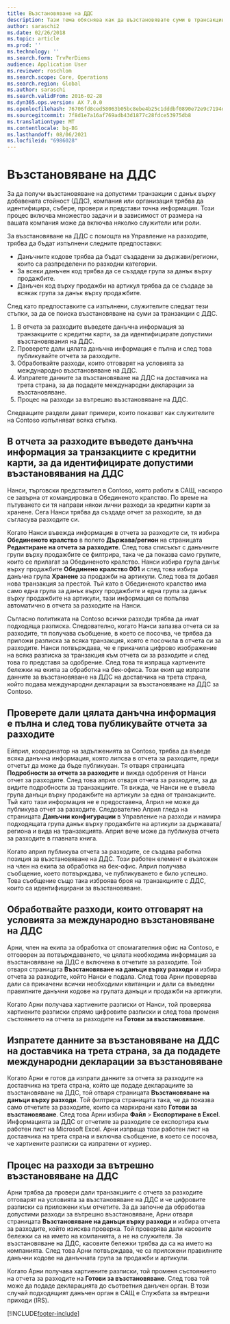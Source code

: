 ```yaml
---
title: Възстановяване на ДДС
description: Тази тема обяснява как да възстановявате суми в трансакции с данък върху добавената стойност (ДДС).
author: saraschi2
ms.date: 02/26/2018
ms.topic: article
ms.prod: ''
ms.technology: ''
ms.search.form: TrvPerDiems
audience: Application User
ms.reviewer: roschlom
ms.search.scope: Core, Operations
ms.search.region: Global
ms.author: saraschi
ms.search.validFrom: 2016-02-28
ms.dyn365.ops.version: AX 7.0.0
ms.openlocfilehash: 76706fd8ced58063b05bc8ebe4b25c1dddbf0890e72e9c7194d17ff2937dc8ca
ms.sourcegitcommit: 7f8d1e7a16af769adb43d1877c28fdce53975db8
ms.translationtype: MT
ms.contentlocale: bg-BG
ms.lasthandoff: 08/06/2021
ms.locfileid: "6986028"
---
```

# <a name="vat-recovery"></a>Възстановяване на ДДС 

За да получи възстановяване на допустими транзакции с данък върху добавената стойност (ДДС), компания или организация трябва да идентифицира, събере, провери и представи точна информация. Този процес включва множество задачи и в зависимост от размера на вашата компания може да включва няколко служители или роли.

За възстановяване на ДДС с помощта на Управление на разходите, трябва да бъдат изпълнени следните предпоставки:

- Данъчните кодове трябва да бъдат създадени за държави/региони, които са разпределени по разходни категории.
- За всеки данъчен код трябва да се създаде група за данък върху продажбите.
- Данъчен код върху продажби на артикул трябва да се създаде за всякак група за данък върху продажбите.

След като предпоставките са изпълнени, служителите следват тези стъпки, за да се поиска възстановяване на суми за транзакции с ДДС.

1. В отчета за разходите въведете данъчна информация за транзакциите с кредитни карти, за да идентифицирате допустими възстановявания на ДДС.
2. Проверете дали цялата данъчна информация е пълна и след това публикувайте отчета за разходите.
3. Обработвайте разходи, които отговарят на условията за международно възстановяване на ДДС.
4. Изпратете данните за възстановяване на ДДС на доставчика на трета страна, за да подадете международни декларации за възстановяване.
5. Процес на разходи за вътрешно възстановяване на ДДС.

Следващите раздели дават примери, които показват как служителите на Contoso изпълняват всяка стъпка.

## <a name="on-an-expense-report-enter-tax-information-about-credit-card-transactions-to-identify-eligible-vat-refunds"></a>В отчета за разходите въведете данъчна информация за транзакциите с кредитни карти, за да идентифицирате допустими възстановявания на ДДС

Нанси, търговски представител в Contoso, която работи в САЩ, наскоро се завърна от командировка в Обединеното кралство. По време на пътуването си тя направи някои лични разходи за кредитни карти за хранене. Сега Нанси трябва да създаде отчет за разходите, за да съгласува разходите си.

Когато Нанси въвежда информация в отчета за разходите си, тя избира **Обединеното кралство** в полето **Държава/регион** на страницата **Редактиране на отчета за разходите**. След това списъкът с данъчните групи върху продажбите се филтрира, така че да показва само групите, които се прилагат за Обединеното кралство. Нанси избира група данък върху продажбите **Обединено кралство 001** и след това избира данъчна група **Хранене** за продажби на артикули. След това тя добавя нова транзакция за престой. Тъй като в Обединеното кралство има само една група за данък върху продажбите и една група за данък върху продажбите на артикули, тази информация се попълва автоматично в отчета за разходите на Нанси.

Съгласно политиката на Contoso всички разходи трябва да имат подходяща разписка. Следователно, когато Нанси запазва отчета си за разходите, тя получава съобщение, в което се посочва, че трябва да приложи разписка за всяка транзакция, която е посочила в отчета си за разходите. Нанси потвърждава, че е прикачила цифрово изображение на всяка разписка за транзакция към отчета си за разходите и след това го представя за одобрение. След това тя изпраща хартиените бележки на екипа за обработка на бек-офиса. Този екип ще изпрати данните за възстановяване на ДДС на доставчика на трета страна, който подава международни декларации за възстановяване на ДДС за Contoso.

## <a name="make-sure-that-all-tax-information-is-complete-and-then-post-the-expense-report"></a>Проверете дали цялата данъчна информация е пълна и след това публикувайте отчета за разходите

Ейприл, координатор на задълженията за Contoso, трябва да въведе всяка данъчна информация, която липсва в отчета за разходите, преди отчетът да може да бъде публикуван. Тя отваря страницата **Подробности за отчета за разходите** и вижда одобрения от Нанси отчет за разходите. След това април отваря отчета за разходите, за да видите подробности за транзакциите. Тя вижда, че Нанси не е въвела група данъци върху продажбите на артикули за една от транзакциите. Тъй като тази информация не е предоставена, Април не може да публикува отчет за разходите. Следователно Април гледа на страницата **Данъчни конфигурации** в Управление на разходи и намира подходящата група данък върху продажбите на артикули за държавата/региона и вида на транзакцията. Април вече може да публикува отчета за разходите в главната книга.

Когато април публикува отчета за разходите, се създава работна позиция за възстановяване на ДДС. Този работен елемент е възложен на член на екипа за обработка на бек-офис. Април получава съобщение, което потвърждава, че публикуването е било успешно. Това съобщение също така изброява броя на транзакциите с ДДС, които са идентифицирани за възстановяване.

## <a name="process-expenses-that-are-eligible-for-international-vat-recovery"></a>Обработвайте разходи, които отговарят на условията за международно възстановяване на ДДС

Арни, член на екипа за обработка от спомагателния офис на Contoso, е отговорен за потвърждаването, че цялата необходима информация за възстановяване на ДДС е включена в отчетите за разходите. Той отваря страницата **Възстановяване на данъци върху разходи** и избира отчета за разходите, който Нанси е подала. След това Арни проверява дали са прикачени всички необходими квитанции и дали са въведени правилните данъчни кодове на групата данъци и продажби на артикули.

Когато Арни получава хартиените разписки от Нанси, той проверява хартиените разписки спрямо цифровите разписки и след това променя състоянието на отчета за разходите на **Готови за възстановяване**.

## <a name="send-vat-recovery-data-to-the-third-party-vendor-to-file-international-recovery-returns"></a>Изпратете данните за възстановяване на ДДС на доставчика на трета страна, за да подадете международни декларации за възстановяване

Когато Арни е готов да изпрати данните за отчета за разходите на доставчика на трета страна, който ще подаде декларациите за възстановяване на ДДС, той отваря страницата **Възстановяване на данъци върху разходи**. Той филтрира страницата така, че да показва само отчетите за разходите, които са маркирани като **Готови за възстановяване**. След това Арни избира **Файл** &gt; **Експортиране в Excel**. Информацията за ДДС от отчетите за разходите се експортира към работен лист на Microsoft Excel. Арни изпраща този работен лист на доставчика на трета страна и включва съобщение, в което се посочва, че хартиените разписки са изпратени от куриер.

## <a name="process-expenses-for-domestic-vat-recovery"></a>Процес на разходи за вътрешно възстановяване на ДДС

Арни трябва да провери дали транзакциите с отчета за разходите отговарят на условията за възстановяване на ДДС и че цифровите разписки са приложени към отчетите. За да започне да обработва допустими разходи за вътрешно възстановяване, Арни отваря страницата **Възстановяване на данъци върху разходи** и избира отчета за разходите, който изисква проверка. Той проверява дали касовите бележки са на името на компанията, а не на служителя. За възстановяване на ДДС, касовите бележки трябва да са на името на компанията. След това Арни потвърждава, че са приложени правилните данъчни кодове на данъчната група за продажби и артикули.

Когато Арни получава хартиените разписки, той променя състоянието на отчета за разходите на **Готови за възстановяване**. След това той може да подаде декларацията до съответния данъчен орган. В този случай подходящият данъчен орган в САЩ е Службата за вътрешни приходи (IRS).


[!INCLUDE[footer-include](../includes/footer-banner.md)]